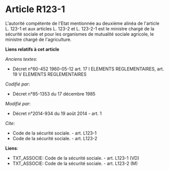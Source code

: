 # Article R123-1

L'autorité compétente de l'Etat mentionnée au deuxième alinéa de l'article L. 123-1 et aux articles L. 123-2 et L. 123-2-1
est le ministre chargé de la sécurité sociale et pour les organismes de mutualité sociale agricole, le ministre chargé de
l'agriculture.

**Liens relatifs à cet article**

_Anciens textes_:

  - Décret n°60-452 1960-05-12 art. 17 I ELEMENTS REGLEMENTAIRES, art. 19 V ELEMENTS REGLEMENTAIRES

_Codifié par_:

  - Décret n°85-1353 du 17 décembre 1985

_Modifié par_:

  - Décret n°2014-934 du 19 août 2014 - art. 1

_Cite_:

  - Code de la sécurité sociale. - art. L123-1
  - Code de la sécurité sociale. - art. L123-2

**Liens**:

  - TXT_ASSOCIE: Code de la sécurité sociale. - art. L123-1 (VD)
  - TXT_ASSOCIE: Code de la sécurité sociale. - art. L123-2 (M)
